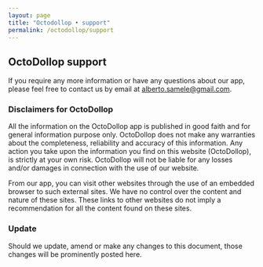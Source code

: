 ```yaml
---
layout: page
title: "Octodollop • support"
permalink: /octodollop/support
---
```


## OctoDollop support

If you require any more information or have any questions about our app, please feel free to contact us by email at alberto.samele@gmail.com.

### Disclaimers for OctoDollop

All the information on the OctoDollop app is published in good faith and for general information purpose only. OctoDollop does not make any warranties about the completeness, reliability and accuracy of this information. Any action you take upon the information you find on this website (OctoDollop), is strictly at your own risk. OctoDollop will not be liable for any losses and/or damages in connection with the use of our website.

From our app, you can visit other websites through the use of an embedded browser to such external sites. We have no control over the content and nature of these sites. These links to other websites do not imply a recommendation for all the content found on these sites.

### Update

Should we update, amend or make any changes to this document, those changes will be prominently posted here.

